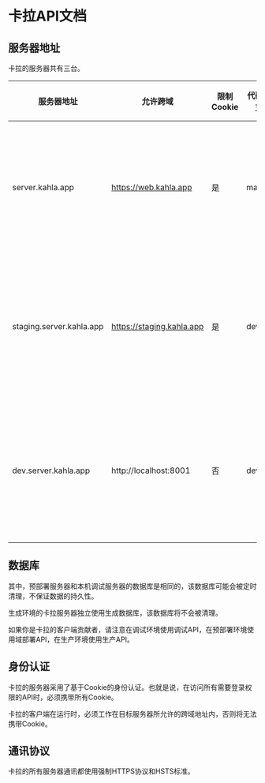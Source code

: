 # 卡拉API文档

## 服务器地址

卡拉的服务器共有三台。

| 服务器地址                                | 允许跨域                               | 限制Cookie | 代码分支   | 用途                               | 对应卡拉客户端 |
|-|-|-|-|-|-|
| server.kahla.app | https://web.kahla.app         | 是             | master | 承载生产版本卡拉服务器   | master |
| staging.server.kahla.app | https://staging.kahla.app | 是             | dev    | 承载预部署版本卡拉服务器 | dev |
| dev.server.kahla.app | http://localhost:8001                  | 否             | dev    | 用于开发者本机调试卡拉App                 | 本地 |

## 数据库

其中，预部署服务器和本机调试服务器的数据库是相同的，该数据库可能会被定时清理，不保证数据的持久性。

生成环境的卡拉服务器独立使用生成数据库，该数据库将不会被清理。

如果你是卡拉的客户端贡献者，请注意在调试环境使用调试API，在预部署环境使用域部署API，在生产环境使用生产API。

## 身份认证

卡拉的服务器采用了基于Cookie的身份认证。也就是说，在访问所有需要登录权限的API时，必须携带所有Cookie。

卡拉的客户端在运行时，必须工作在目标服务器所允许的跨域地址内，否则将无法携带Cookie。

## 通讯协议

卡拉的所有服务器通讯都使用强制HTTPS协议和HSTS标准。
